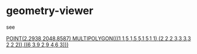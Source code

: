 # geometry-viewer

see 

<a href="https://mborne.github.io/geometry-viewer/#wkt=POINT(2.2938%2048.8587)">
POINT(2.2938 2048.8587)
</a>

<a href="https://mborne.github.io/geometry-viewer#wkt=MULTIPOLYGON(((1 1,5 1,5 5,1 5,1 1),(2 2,2 3,3 3,3 2,2 2)),((6 3,9 2,9 4,6 3)))">
MULTIPOLYGON(((1 1,5 1,5 5,1 5,1 1),(2 2,2 3,3 3,3 2,2 2)),((6 3,9 2,9 4,6 3)))
</a>


